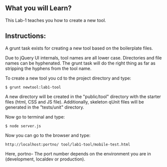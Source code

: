 ## What you will Learn?

This Lab-1 teaches you how to create a new tool.

## Instructions:

 A grunt task exists for creating a new tool based on the boilerplate files.

 Due to jQuery UI internals, tool names are all lower case. Directories and file names can be hyphenated. The grunt task will do the right thing as far as stripping the hyphens from the tool name.

 To create a new tool you cd to the project directory and type:

    $ grunt newtool:lab1-tool

 

 A new directory will be created in the "public/tool" directory with the starter files (html, CSS and JS file). Additionally, skeleton qUnit files will be generated in the "tests/unit" directory.

 Now go to terminal and type:

    $ node server.js

 Now you can go to the browser and type:

    http://localhost:portno/ tool/lab1-tool/mobile-test.html
 Here, 
 portno- The port number depends on the environment you are in (development, localdev or production).
